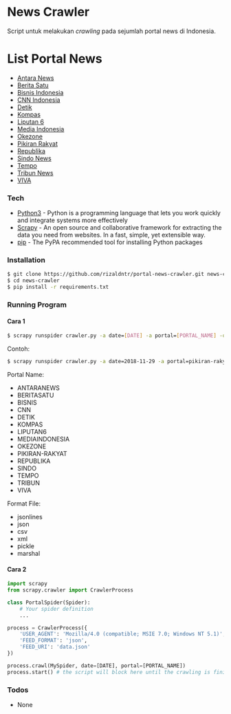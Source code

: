 # News Crawler

Script untuk melakukan _crawling_ pada sejumlah portal news di Indonesia.

# List Portal News

- [Antara News](https://www.antaranews.com/)
- [Berita Satu](https://www.beritasatu.com/)
- [Bisnis Indonesia](http://www.bisnis.com/)
- [CNN Indonesia](https://www.cnnindonesia.com/)
- [Detik](https://news.detik.com/)
- [Kompas](https://www.kompas.com/)
- [Liputan 6](https://www.liputan6.com/)
- [Media Indonesia](http://mediaindonesia.com/)
- [Okezone](https://www.okezone.com/)
- [Pikiran Rakyat](https://www.pikiran-rakyat.com/)
- [Republika](https://www.republika.co.id/)
- [Sindo News](https://www.sindonews.com/)
- [Tempo](https://www.tempo.co/)
- [Tribun News](http://www.tribunnews.com/)
- [VIVA](https://www.viva.co.id/)

### Tech

- [Python3] - Python is a programming language that lets you work quickly and integrate systems more effectively
- [Scrapy] - An open source and collaborative framework for extracting the data you need from websites. In a fast, simple, yet extensible way.
- [pip] - The PyPA recommended tool for installing Python packages

### Installation

```sh
$ git clone https://github.com/rizaldntr/portal-news-crawler.git news-crawler
$ cd news-crawler
$ pip install -r requirements.txt
```

### Running Program

#### Cara 1

```sh
$ scrapy runspider crawler.py -a date=[DATE] -a portal=[PORTAL_NAME] -o [OUTPUT_FILE] -t [FORMAT_FILE]
```

Contoh:

```sh
$ scrapy runspider crawler.py -a date=2018-11-29 -a portal=pikiran-rakyat -o crawler.json -t json
```

Portal Name:

- ANTARANEWS
- BERITASATU
- BISNIS
- CNN
- DETIK
- KOMPAS
- LIPUTAN6
- MEDIAINDONESIA
- OKEZONE
- PIKIRAN-RAKYAT
- REPUBLIKA
- SINDO
- TEMPO
- TRIBUN
- VIVA

Format File:

- jsonlines
- json
- csv
- xml
- pickle
- marshal

#### Cara 2

```python
import scrapy
from scrapy.crawler import CrawlerProcess

class PortalSpider(Spider):
    # Your spider definition
    ...

process = CrawlerProcess({
    'USER_AGENT': 'Mozilla/4.0 (compatible; MSIE 7.0; Windows NT 5.1)',
    'FEED_FORMAT': 'json',
    'FEED_URI': 'data.json'
})

process.crawl(MySpider, date=[DATE], portal=[PORTAL_NAME])
process.start() # the script will block here until the crawling is finished
```

### Todos

- None

[python3]: https://www.python.org/
[scrapy]: https://scrapy.org/
[pip]: https://github.com/pypa/pip
